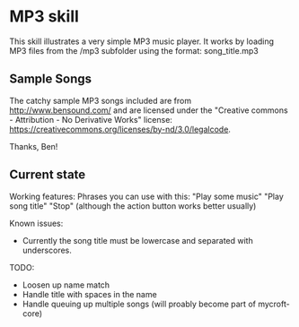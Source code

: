 # MP3 skill

This skill illustrates a very simple MP3 music player.  It works by loading
MP3 files from the /mp3 subfolder using the format:  song_title.mp3

## Sample Songs
   
The catchy sample MP3 songs included are from http://www.bensound.com/ and are
licensed under the "Creative commons - Attribution - No Derivative Works"
license:  https://creativecommons.org/licenses/by-nd/3.0/legalcode.

Thanks, Ben!

## Current state

Working features:
Phrases you can use with this:
   "Play some music"
   "Play song title"
   "Stop" (although the action button works better usually)

Known issues:
 - Currently the song title must be lowercase and separated with underscores.

TODO:
 - Loosen up name match
 - Handle title with spaces in the name
 - Handle queuing up multiple songs (will proably become part of mycroft-core)


